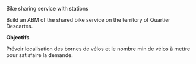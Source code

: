 Bike sharing service with stations

Build an ABM of the shared bike service on the territory of Quartier Descartes.

**Objectifs** 

Prévoir localisation des bornes de vélos et le nombre min de vélos à mettre pour satisfaire la demande.
